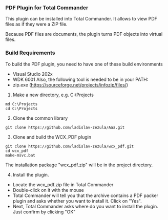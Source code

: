 ### PDF Plugin for Total Commander
This plugin can be installed into Total Commander. It allows to view PDF files as if they were a ZIP file.

Because PDF files are documents, the plugin turns PDF objects into virtual files.

### Build Requirements
To build the PDF plugin, you need to have one of these build environments
* Visual Studio 202x
* WDK 6001
Also, the following tool is needed to be in your PATH:
* zip.exe (https://sourceforge.net/projects/infozip/files/)

1) Make a new directory, e.g. C:\Projects
```
md C:\Projects
cd C:\Projects
```

2) Clone the common library
```
git clone https://github.com/ladislav-zezula/Aaa.git
```

3) Clone and build the WCX_PDF plugin
```
git clone https://github.com/ladislav-zezula/wcx_pdf.git
cd wcx_pdf
make-msvc.bat
```
The installation package "wcx_pdf.zip" will be in the project directory.

4) Install the plugin.
 * Locate the wcx_pdf.zip file in Total Commander
 * Double-click on it with the mouse
 * Total Commander will tell you that the archive contains a PDF packer plugin
   and asks whether you want to install it. Click on "Yes".
 * Next, Total Commander asks where do you want to install the plugin.
   Just confirm by clicking "OK"
